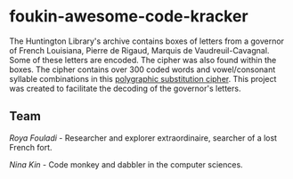 # foukin-awesome-code-kracker

The Huntington Library's archive contains boxes of letters from a governor of French Louisiana, Pierre de Rigaud, Marquis de Vaudreuil-Cavagnal.  Some of these letters are encoded.  The cipher was also found within the boxes.  The cipher contains over 300 coded words and vowel/consonant syllable combinations in this <a href="https://en.wikipedia.org/wiki/Polygraphic_substitution">polygraphic substitution cipher</a>.  This project was created to facilitate the decoding of the governor's letters.

## Team

*Roya Fouladi* - Researcher and explorer extraordinaire, searcher of a lost French fort.

*Nina Kin* - Code monkey and dabbler in the computer sciences.
